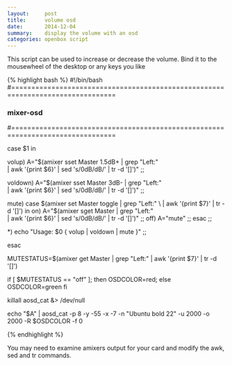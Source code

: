 ```yaml
---
layout:     post
title:      volume osd
date:       2014-12-04
summary:    display the volume with an osd
categories: openbox script
---
```


This script can be used to increase or decrease the volume.  Bind it 
to the mousewheel of the desktop or any keys you like

{% highlight bash %}
#!/bin/bash
#================================================================================
### mixer-osd
#================================================================================

case $1 in

   volup) A="$(amixer sset Master 1.5dB+ | grep "Left:" \
      | awk '{print $6}' | sed 's/0dB/dB/' | tr -d '[]')" ;;

   voldown) A="$(amixer sset Master 3dB- | grep "Left:" \
      | awk '{print $6}' | sed 's/0dB/dB/' | tr -d '[]')" ;;

   mute)
      case $(amixer set Master toggle | grep "Left:" \
         | awk '{print $7}' | tr -d '[]') in
            on) A="$(amixer sget Master | grep "Left:" \
      | awk '{print $6}' | sed 's/0dB/dB/' | tr -d '[]')" ;;
            off) A="mute" ;;
      esac ;;

   *) echo "Usage: $0 { volup | voldown | mute }" ;;

esac

MUTESTATUS=$(amixer get Master | grep "Left:" | awk '{print $7}' | tr -d '[]')

if [ $MUTESTATUS == "off" ]; then
   OSDCOLOR=red; else
   OSDCOLOR=green
fi

killall aosd_cat &> /dev/null

echo "$A" | aosd_cat -p 8 -y -55 -x -7 -n "Ubuntu bold 22" -u 2000 -o 2000 -R $OSDCOLOR -f 0

{% endhighlight %}    

You may need to examine amixers output for your card and modify the 
awk, sed and tr commands.
